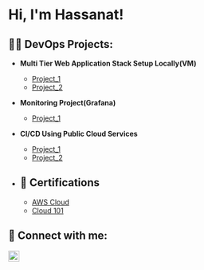 <h1>Hi, I'm Hassanat! </h1>

<h2>👨‍💻 DevOps Projects:</h2>

- <b>Multi Tier Web Application Stack Setup Locally(VM) </b>
  - [Project_1](https://github.com/Balthazar234/Project_2/blob/main/README.md)
  - [Project_2](https://github.com/Balthazar234/web_appDocker_Swarm/blob/main/README.md)

- <b>Monitoring Project(Grafana) </b>
  - [Project_1](https://github.com/Balthazar234/Monitoring_1/blob/main/README.md)
  
- <b>CI/CD Using Public Cloud Services </b>
  - [Project_1](https://github.com/Balthazar234/Project_1/blob/main/README.md)
  - [Project_2](https://github.com/Balthazar234/Project_3/blob/main/README.md)
    
- <b><h2>🏅 Certifications</h2> </b>
  - [AWS Cloud](https://www.credly.com/badges/aec3f5e8-41b5-4a4b-85d0-e94f4cf728ed)
  - [Cloud 101](https://www.credly.com/earner/earned/badge/7eb9e9d0-4cef-4970-b101-cb6fc0de3ecb)
  
<h2> 🤳 Connect with me:</h2>

[<img align="left" alt="JoshMadakor | LinkedIn" width="22px" src="https://cdn.jsdelivr.net/npm/simple-icons@v3/icons/linkedin.svg" />][linkedin]

[linkedin]: https://www.linkedin.com/in/hassan-hussain-31597421b/

<!--
**joshmadakor1/joshmadakor1** is a ✨ _special_ ✨ repository because its `README.md` (this file) appears on your GitHub profile.

Here are some ideas to get you started:

- 🔭 I’m currently working on DevOp projects
- 🌱 I’m currently learning Kubernetes and Bash
- 💬 Ask me about my expertise
- 📫 How to reach me: ...
- 😄 Pronouns: he/him
-->
